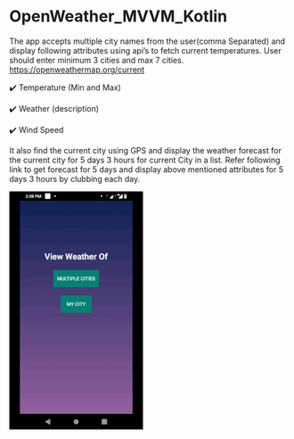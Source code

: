 # OpenWeather_MVVM_Kotlin


The app accepts multiple city names from the user(comma Separated) and display following attributes using api’s to fetch current temperatures. User should enter minimum 3 cities and max 7 cities. https://openweathermap.org/current

✔️ Temperature (Min and Max)

✔️ Weather (description)

✔️ Wind Speed

It also find the current city using GPS and display the weather forecast for the current city for 5 days 3 hours for current City in a
list. Refer following link to get forecast for 5 days and display above mentioned attributes
for 5 days 3 hours by clubbing each day.

<img src="https://github.com/sachinrana135/OpenWeather_MVVM_Kotlin/blob/master/Demo.gif" width="240" height="427">
